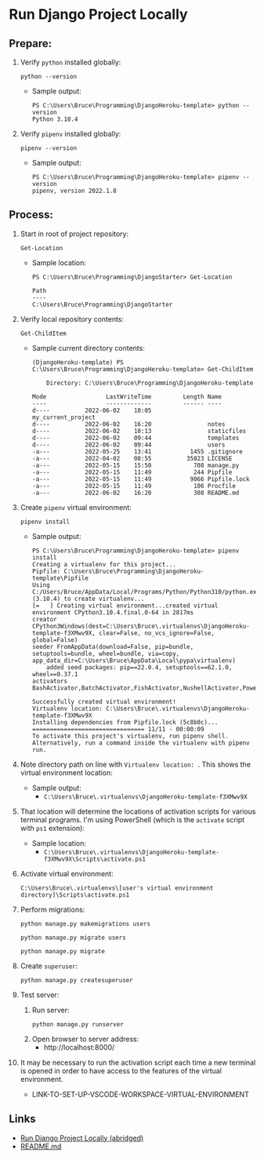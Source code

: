 # Run Django Project Locally

## Prepare:

1. Verify `python` installed globally:
    ```
    python --version
    ```
    * Sample output:
        ```
        PS C:\Users\Bruce\Programming\DjangoHeroku-template> python --version
        Python 3.10.4
        ```

1. Verify `pipenv` installed globally:
    ```
    pipenv --version
    ```
    * Sample output:
        ```
        PS C:\Users\Bruce\Programming\DjangoHeroku-template> pipenv --version
        pipenv, version 2022.1.8
        ```

## Process:

1. Start in root of project repository:
    ```
    Get-Location
    ```
    * Sample location:
        ```
        PS C:\Users\Bruce\Programming\DjangoStarter> Get-Location

        Path
        ----
        C:\Users\Bruce\Programming\DjangoStarter
        ```

1. Verify local repository contents:
    ```
    Get-ChildItem
    ```
    * Sample current directory contents:
        ```
        (DjangoHeroku-template) PS C:\Users\Bruce\Programming\DjangoHeroku-template> Get-ChildItem

            Directory: C:\Users\Bruce\Programming\DjangoHeroku-template

        Mode                 LastWriteTime         Length Name
        ----                 -------------         ------ ----
        d----          2022-06-02    10:05                my_current_project
        d----          2022-06-02    16:20                notes
        d----          2022-06-02    10:13                staticfiles
        d----          2022-06-02    09:44                templates
        d----          2022-06-02    09:44                users
        -a---          2022-05-25    13:41           1455 .gitignore
        -a---          2022-04-02    08:55          35823 LICENSE
        -a---          2022-05-15    15:50            708 manage.py
        -a---          2022-05-15    11:49            244 Pipfile
        -a---          2022-05-15    11:49           9066 Pipfile.lock
        -a---          2022-05-15    11:49            106 Procfile
        -a---          2022-06-02    16:20            308 README.md
        ```

1. Create `pipenv` virtual environment:
    ```
    pipenv install
    ```
    * Sample output:
        ```
        PS C:\Users\Bruce\Programming\DjangoHeroku-template> pipenv install
        Creating a virtualenv for this project...
        Pipfile: C:\Users\Bruce\Programming\DjangoHeroku-template\Pipfile
        Using C:/Users/Bruce/AppData/Local/Programs/Python/Python310/python.exe (3.10.4) to create virtualenv...
        [=   ] Creating virtual environment...created virtual environment CPython3.10.4.final.0-64 in 2817ms
        creator CPython3Windows(dest=C:\Users\Bruce\.virtualenvs\DjangoHeroku-template-f3XMwv9X, clear=False, no_vcs_ignore=False, global=False)
        seeder FromAppData(download=False, pip=bundle, setuptools=bundle, wheel=bundle, via=copy, app_data_dir=C:\Users\Bruce\AppData\Local\pypa\virtualenv)
            added seed packages: pip==22.0.4, setuptools==62.1.0, wheel==0.37.1
        activators BashActivator,BatchActivator,FishActivator,NushellActivator,PowerShellActivator,PythonActivator

        Successfully created virtual environment!
        Virtualenv location: C:\Users\Bruce\.virtualenvs\DjangoHeroku-template-f3XMwv9X
        Installing dependencies from Pipfile.lock (5c8b0c)...
        ================================ 11/11 - 00:00:09
        To activate this project's virtualenv, run pipenv shell.
        Alternatively, run a command inside the virtualenv with pipenv run.
        ```

1. Note directory path on line with `Virtualenv location: `. This shows the virtual environment location:
    * Sample output:
        * `C:\Users\Bruce\.virtualenvs\DjangoHeroku-template-f3XMwv9X`

1. That location will determine the locations of activation scripts for various terminal programs. I'm using PowerShell (which is the `activate` script with `ps1` extension):
    * Sample location:
        * `C:\Users\Bruce\.virtualenvs\DjangoHeroku-template-f3XMwv9X\Scripts\activate.ps1`

1. Activate virtual environment:
    ```
    C:\Users\Bruce\.virtualenvs\[user's virtual environment directory]\Scripts\activate.ps1
    ```

1. Perform migrations:
    ```
    python manage.py makemigrations users
    ```
    ```
    python manage.py migrate users
    ```
    ```
    python manage.py migrate
    ```

1. Create `superuser`:
    ```
    python manage.py createsuperuser
    ```

1. Test server:
    1. Run server:
        ```
        python manage.py runserver
        ```
    1. Open browser to server address:
        * http://localhost:8000/

1. It may be necessary to run the activation script each time a new terminal is opened in order to have access to the features of the virtual environment.
    * LINK-TO-SET-UP-VSCODE-WORKSPACE-VIRTUAL-ENVIRONMENT

## Links
* [Run Django Project Locally (abridged)](run_django_project_locally_abridged.md)
* [README.md](../README.md)
